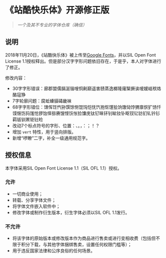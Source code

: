 # 《站酷快乐体》开源修正版

> *一个及其不专业的字体仓库（确信）*

## 说明

2018年11月20日，《站酷快乐体》被上传至[Google Fonts](https://fonts.google.com/specimen/ZCOOL+KuaiLe?subset=chinese-simplified)，并以SIL Open Font License 1.1授权释出。但是部分汉字字形问题依旧存在，于是乎，本人对字体进行了修正。

修改内容：
- 30字字形错误：廊郡盟儒膈涎锴嗖恫劓巅遥害赜蒸逸榔隆窿榘撅诶嗳嫒嵫袱烙酪寇狰
- 7字轮廓问题：腐蚯螓貘碡畿袜
- 68字字形错位：馇恽饪忾狲馔馀恻馄饨恺怃饩狍怄馑狯饷馓恸饽猬廪恹犷饧忏馍惬饬犸馐怆猡饴怿猕赓馊悭饫怅猃馕庑钛钌睐钚钊眦钕钋眍钗钇钫钔钆钤钐羁钣钏罴钜钍睑
- 改动7个标点符号的字形、位置：、。，：；！？
- 增加 `vert` 特性，用于竖向排版。
- 新增“啰瞭”二字，补全一级通用规范字。


## 授权信息

本字体采用SIL Open Font License 1.1（SIL OFL 1.1）授权。

### 允许
- 一切商业使用；
- 转载、分享字体文件；
- 将字体文件嵌入软件中；
- 修改字体或制作衍生版本，衍生字体必须以SIL OFL 1.1发行。

### 不允许
- 将该字体的原始版本或修改版本作为商品进行售卖或进行变相收费（包括但不限于积分下载，与其他字体捆绑售卖，设置任何权限门槛等）；
- 用于违反国家法律和公序良俗的任何场景。
